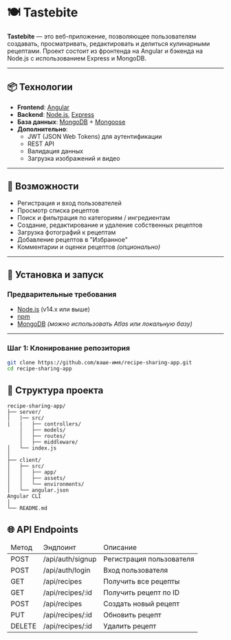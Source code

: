 # 🍽️ Tastebite

**Tastebite** — это веб-приложение, позволяющее пользователям создавать, просматривать, редактировать и делиться кулинарными рецептами. Проект состоит из фронтенда на Angular и бэкенда на Node.js с использованием Express и MongoDB.

---

## 📦 Технологии

- **Frontend**: [Angular](https://angular.io/) 
- **Backend**: [Node.js](https://nodejs.org/),  [Express](https://expressjs.com/) 
- **База данных**: [MongoDB](https://www.mongodb.com/)  + [Mongoose](https://mongoosejs.com/) 
- **Дополнительно**: 
  - JWT (JSON Web Tokens) для аутентификации
  - REST API
  - Валидация данных
  - Загрузка изображений и видео

---

## 🧰 Возможности

- Регистрация и вход пользователей
- Просмотр списка рецептов
- Поиск и фильтрация по категориям / ингредиентам
- Создание, редактирование и удаление собственных рецептов
- Загрузка фотографий к рецептам
- Добавление рецептов в "Избранное"
- Комментарии и оценки рецептов *(опционально)*

---

## 🚀 Установка и запуск

### Предварительные требования

- [Node.js](https://nodejs.org/en/download/)  (v14.x или выше)
- [npm](https://www.npmjs.com/) 
- [MongoDB](https://www.mongodb.com/cloud/atlas/register)  *(можно использовать Atlas или локальную базу)*

---

### Шаг 1: Клонирование репозитория

```bash
git clone https://github.com/ваше-имя/recipe-sharing-app.git 
cd recipe-sharing-app
```
## 📁 Структура проекта
```
recipe-sharing-app/
├── server/
│   |── src/
|   |   ├── controllers/
    │   ├── models/
    │   ├── routes/
    │   ├── middleware/
│   └── index.js
│
├── client/
│   ├── src/
│   │   ├── app/
│   │   ├── assets/
│   │   └── environments/
│   └── angular.json
Angular CLI
│
└── README.md
```
## 🌐 API Endpoints
<table>
    <thead>
        <tr>
            <td>Метод</td>
            <td>Эндпоинт</td>
            <td>Описание</td>
        </tr>
    </thead>
    <tbody>
        <tr>
            <td>POST</td>
            <td>/api/auth/signup</td>
            <td>Регистрация пользователя</td>
        </tr>
        <tr>
            <td>POST</td>
            <td>/api/auth/login</td>
            <td>Вход пользователя</td>
        </tr>
        <tr>
            <td>GET</td>
            <td>/api/recipes</td>
            <td>Получить все рецепты</td>
        </tr>
        <tr>
            <td>GET</td>
            <td>/api/recipes/:id</td>
            <td>Получить рецепт по ID</td>
        </tr>
        <tr>
            <td>POST</td>
            <td>/api/recipes</td>
            <td>Создать новый рецепт</td>
        </tr>
        <tr>
            <td>PUT</td>
            <td>/api/recipes/:id</td>
            <td>Обновить рецепт</td>
        </tr>
        <tr>
            <td>DELETE</td>
            <td>/api/recipes/:id</td>
            <td>Удалить рецепт</td>
        </tr>
    </tbody>
</table>